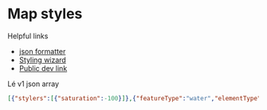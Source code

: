 # Map styles

Helpful links
- [json formatter](http://www.freeformatter.com/json-formatter.html)
- [Styling wizard](http://gmaps-samples-v3.googlecode.com/svn/trunk/styledmaps/wizard/index.html)
- [Public dev link](http://dev.greyvy.com/unionvictoria/map/)

Lé v1 json array

```JSON
[{"stylers":[{"saturation":-100}]},{"featureType":"water","elementType":"geometry.fill","stylers":[{"color":"#78706b"}]},{"featureType":"landscape","stylers":[{"color":"#b8ada3"}]},{"featureType":"water","elementType":"labels.text.fill","stylers":[{"color":"#bebebe"}]},{"elementType":"labels.text.stroke","stylers":[{"visibility":"off"}]},{"featureType":"transit.line","stylers":[{"visibility":"off"}]},{"featureType":"road","elementType":"geometry","stylers":[{"color":"#c8c2bb"}]},{"featureType":"poi","elementType":"geometry","stylers":[{"color":"#aba090"}]},{"featureType":"administrative","stylers":[{"color":"#b2a493"}]},{"featureType":"poi","elementType":"labels.text","stylers":[{"visibility":"off"}]},{"featureType":"administrative","elementType":"labels","stylers":[{"color":"#ffffff"}]},{"featureType":"poi","elementType":"labels","stylers":[{"visibility":"off"}]},{"featureType":"poi.park","elementType":"labels.icon","stylers":[{"visibility":"on"}]},{"featureType":"road","elementType":"labels.text.fill","stylers":[{"color":"#ffffff"}]}]
```
